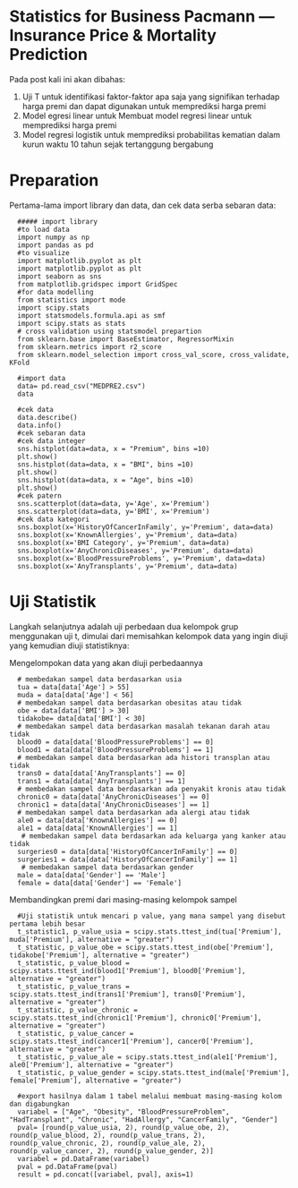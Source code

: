 # Statistics for Business Pacmann — Insurance Price & Mortality Prediction

Pada post kali ini akan dibahas:
1. Uji T untuk identifikasi faktor-faktor apa saja yang signifikan terhadap harga premi dan dapat digunakan untuk memprediksi harga premi
2. Model egresi linear untuk Membuat model regresi linear untuk memprediksi harga premi
3. Model regresi logistik untuk memprediksi probabilitas kematian dalam kurun waktu 10 tahun sejak tertanggung bergabung

# Preparation
Pertama-lama import library dan data, dan cek data serba sebaran data:

      ##### import library
      #to load data
      import numpy as np
      import pandas as pd
      #to visualize
      import matplotlib.pyplot as plt
      import matplotlib.pyplot as plt
      import seaborn as sns
      from matplotlib.gridspec import GridSpec
      #for data modelling
      from statistics import mode
      import scipy.stats
      import statsmodels.formula.api as smf
      import scipy.stats as stats
      # cross validation using statsmodel prepartion
      from sklearn.base import BaseEstimator, RegressorMixin
      from sklearn.metrics import r2_score
      from sklearn.model_selection import cross_val_score, cross_validate, KFold
      
      #import data
      data= pd.read_csv("MEDPRE2.csv")
      data

      #cek data
      data.describe()
      data.info()
      #cek sebaran data
      #cek data integer
      sns.histplot(data=data, x = "Premium", bins =10)
      plt.show()
      sns.histplot(data=data, x = "BMI", bins =10)
      plt.show()
      sns.histplot(data=data, x = "Age", bins =10)
      plt.show()
      #cek patern
      sns.scatterplot(data=data, y='Age', x='Premium')
      sns.scatterplot(data=data, y='BMI', x='Premium')
      #cek data kategori
      sns.boxplot(x='HistoryOfCancerInFamily', y='Premium', data=data)
      sns.boxplot(x='KnownAllergies', y='Premium', data=data)
      sns.boxplot(x='BMI Category', y='Premium', data=data)
      sns.boxplot(x='AnyChronicDiseases', y='Premium', data=data)
      sns.boxplot(x='BloodPressureProblems', y='Premium', data=data)
      sns.boxplot(x='AnyTransplants', y='Premium', data=data)

# Uji Statistik
Langkah selanjutnya adalah uji perbedaan dua kelompok grup menggunakan uji t, dimulai dari memisahkan kelompok data yang ingin diuji yang kemudian diuji statistiknya:

Mengelompokan data yang akan diuji perbedaannya
     
      # membedakan sampel data berdasarkan usia
      tua = data[data['Age'] > 55]
      muda = data[data['Age'] < 56]
      # membedakan sampel data berdasarkan obesitas atau tidak
      obe = data[data['BMI'] > 30]
      tidakobe= data[data['BMI'] < 30]
      # membedakan sampel data berdasarkan masalah tekanan darah atau tidak
      blood0 = data[data['BloodPressureProblems'] == 0]
      blood1 = data[data['BloodPressureProblems'] == 1]
      # membedakan sampel data berdasarkan ada histori transplan atau tidak
      trans0 = data[data['AnyTransplants'] == 0]
      trans1 = data[data['AnyTransplants'] == 1]
      # membedakan sampel data berdasarkan ada penyakit kronis atau tidak
      chronic0 = data[data['AnyChronicDiseases'] == 0]
      chronic1 = data[data['AnyChronicDiseases'] == 1]
      # membedakan sampel data berdasarkan ada alergi atau tidak
      ale0 = data[data['KnownAllergies'] == 0]
      ale1 = data[data['KnownAllergies'] == 1]
       # membedakan sampel data berdasarkan ada keluarga yang kanker atau tidak
      surgeries0 = data[data['HistoryOfCancerInFamily'] == 0]
      surgeries1 = data[data['HistoryOfCancerInFamily'] == 1]
       # membedakan sampel data berdasarkan gender
      male = data[data['Gender'] == 'Male']
      female = data[data['Gender'] == 'Female']

Membandingkan premi dari masing-masing kelompok sampel 

      #Uji statistik untuk mencari p value, yang mana sampel yang disebut pertama lebih besar
      t_statistic1, p_value_usia = scipy.stats.ttest_ind(tua['Premium'], muda['Premium'], alternative = "greater")
      t_statistic, p_value_obe = scipy.stats.ttest_ind(obe['Premium'], tidakobe['Premium'], alternative = "greater")
      t_statistic, p_value_blood = scipy.stats.ttest_ind(blood1['Premium'], blood0['Premium'], alternative = "greater")
      t_statistic, p_value_trans = scipy.stats.ttest_ind(trans1['Premium'], trans0['Premium'], alternative = "greater")
      t_statistic, p_value_chronic = scipy.stats.ttest_ind(chronic1['Premium'], chronic0['Premium'], alternative = "greater")
      t_statistic, p_value_cancer = scipy.stats.ttest_ind(cancer1['Premium'], cancer0['Premium'], alternative = "greater")
      t_statistic, p_value_ale = scipy.stats.ttest_ind(ale1['Premium'], ale0['Premium'], alternative = "greater")
      t_statistic, p_value_gender = scipy.stats.ttest_ind(male['Premium'], female['Premium'], alternative = "greater")

      #export hasilnya dalam 1 tabel melalui membuat masing-masing kolom dan digabungkan
      variabel = ["Age", "Obesity", "BloodPressureProblem", "HadTransplant", "Chronic", "HadAllergy", "CancerFamily", "Gender"]
      pval= [round(p_value_usia, 2), round(p_value_obe, 2), round(p_value_blood, 2), round(p_value_trans, 2), round(p_value_chronic, 2), round(p_value_ale, 2), round(p_value_cancer, 2), round(p_value_gender, 2)]
      variabel = pd.DataFrame(variabel)
      pval = pd.DataFrame(pval)
      result = pd.concat([variabel, pval], axis=1)


